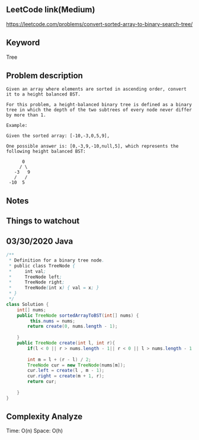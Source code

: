 ## LeetCode link(Medium)
https://leetcode.com/problems/convert-sorted-array-to-binary-search-tree/

## Keyword
Tree

## Problem description
```
Given an array where elements are sorted in ascending order, convert it to a height balanced BST.

For this problem, a height-balanced binary tree is defined as a binary tree in which the depth of the two subtrees of every node never differ by more than 1.

Example:

Given the sorted array: [-10,-3,0,5,9],

One possible answer is: [0,-3,9,-10,null,5], which represents the following height balanced BST:

      0
     / \
   -3   9
   /   /
 -10  5
```



## Notes


## Things to watchout

## 03/30/2020 Java

```java
/**
 * Definition for a binary tree node.
 * public class TreeNode {
 *     int val;
 *     TreeNode left;
 *     TreeNode right;
 *     TreeNode(int x) { val = x; }
 * }
 */
class Solution {
    int[] nums;
    public TreeNode sortedArrayToBST(int[] nums) {
         this.nums = nums;
        return create(0, nums.length - 1);
        
    }
    public TreeNode create(int l, int r){
        if(l < 0 || r > nums.length - 1|| r < 0 || l > nums.length - 1|| l > r) return null;
        
        int m = l + (r - l) / 2;
        TreeNode cur = new TreeNode(nums[m]);
        cur.left = create(l , m - 1);
        cur.right = create(m + 1, r);
        return cur;
        
    }
}

```
## Complexity Analyze
Time: O(n)
Space: O(h)